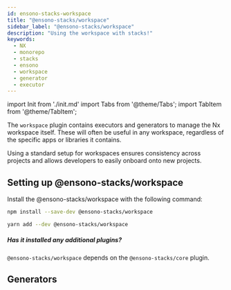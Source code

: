```yaml
---
id: ensono-stacks-workspace
title: "@ensono-stacks/workspace"
sidebar_label: "@ensono-stacks/workspace"
description: "Using the workspace with stacks!"
keywords:
  - NX
  - monorepo
  - stacks
  - ensono
  - workspace
  - generator
  - executor
---
```

import Init from './init.md'
import Tabs from '@theme/Tabs';
import TabItem from '@theme/TabItem';

The `workspace` plugin contains executors and generators to manage the Nx workspace itself. These will often be useful in any workspace, regardless of the specific apps or libraries it contains.

Using a standard setup for workspaces ensures consistency across projects and allows developers to easily onboard onto new projects.

## Setting up @ensono-stacks/workspace

Install the @ensono-stacks/workspace with the following command:

 <Tabs>
  <TabItem value="npm" label="npm">

  ```bash
  npm install --save-dev @ensono-stacks/workspace
  ```

  </TabItem>
  <TabItem value="yarn" label="yarn">

  ```bash
  yarn add --dev @ensono-stacks/workspace
  ```

  </TabItem>
 </Tabs>

##### Has it installed any additional plugins? 
`@ensono-stacks/workspace` depends on the `@ensono-stacks/core` plugin.

## Generators

<Init />



